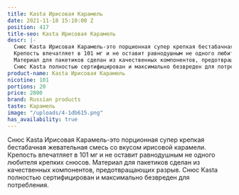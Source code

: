```yaml
---
title: Kasta Ирисовая Карамель
date: 2021-11-18 15:10:00 Z
position: 417
title-seo: Kasta Ирисовая Карамель
descr: |-
  Снюс Kasta Ирисовая Карамель-это порционная супер крепкая бестабачная жевательная смесь со вкусом ирисовой карамели.
  Крепость впечатляет в 101 мг и не оставит равнодушным не одного любителя крепких снюсов.
  Материал для пакетиков сделан из качественных компонентов, предотвращающих разрыв.
  Снюс Kasta полностью сертифицирован и максимально безвреден для потребления.
product-name: Kasta Ирисовая Карамель
nicotine: 101
portions: 20
price: 2800
brand: Russian products
taste: Карамель
image: "/uploads/4-1db615.png"
has_availability: true
---
```


Снюс Kasta Ирисовая Карамель-это порционная супер крепкая бестабачная жевательная смесь со вкусом ирисовой карамели.
Крепость впечатляет в 101 мг и не оставит равнодушным не одного любителя крепких снюсов.
Материал для пакетиков сделан из качественных компонентов, предотвращающих разрыв.
Снюс Kasta полностью сертифицирован и максимально безвреден для потребления.